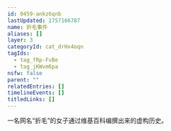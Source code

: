 ```yaml
---
id: 0459-ankz6qnb
lastUpdated: 1757166787
name: 折毛事件
aliases: []
layer: 3
categoryId: cat_drHx4oqn
tagIds:
  - tag_fRp-FvBe
  - tag_jKWvm6pa
nsfw: false
parent: ""
relatedEntries: []
timelineEvents: []
titledLinks: []
---
```


一名网名“折毛”的女子通过维基百科编撰出来的虚构历史。
